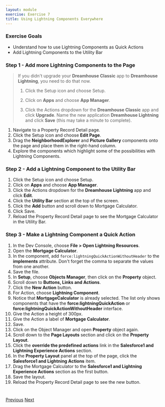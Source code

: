 ```yaml
---
layout: module
exercise: Exercise 7
title: Using Lightning Components Everywhere
---
```


### Exercise Goals

* Understand how to use Lightning Components as Quick Actions
* Add Lightning Components to the Utility Bar

### Step 1 - Add more Lightning Components to the Page

> If you didn't upgrade your **Dreamhouse Classic** app to **Dreamhouse Lightning**, you need to do that now.
> 
> 1. Click the Setup icon and choose Setup.
> 
> 2. Click on **Apps** and choose **App Manager**.
> 
> 3. Click the Actions dropdown for the **Dreamhouse Classic** app and click **Upgrade**. Name the new application **Dreamhouse Lightning** and click **Save** (this may take a minute to complete).

1. Navigate to a Property Record Detail page.
2. Click the Setup icon and choose **Edit Page**.
3. Drag the **NeighborhoodExplorer** and **Picture Gallery** components onto the page and place them in the right-hand column.
4. Explore the components which highlight some of the possibilities with Lightning Components.

### Step 2 - Add a Lightning Component to the Utility Bar
1. Click the Setup icon and choose Setup.
2. Click on **Apps** and choose **App Manager**.
3. Click the Actions dropdown for the **Dreamhouse Lightning** app and click **Edit**.
4. Click the **Utility Bar** section at the top of the screen.
5. Click the **Add** button and scroll down to Mortgage Calculator.
6. Click Save.
7. Reload the Property Record Detail page to see the Mortgage Calculator in the Utility Bar.

### Step 3 - Make a Lightning Component a Quick Action
1. In the Dev Console, choose **File > Open Lightning Resources**.
2. Open the **Mortgage Calculator**.
3. In the component, add `force:lightningQuickActionWithoutHeader` to the **implements** attribute. Don't forget the comma to separate the values from one another.
4. Save the file.
5. In **Setup**, choose **Objects Manager**, then click on the **Property** object.
6. Scroll down to **Buttons, Links and Actions**.
7. Click the **New Action** button.
8. For Action, choose **Lightning Component**.
9. Notice that **MortgageCalculator** is already selected. The list only shows components that have the **force:lightningQuickAction** or **force:lightningQuickActionWithoutHeader** interface.
10. Give the Action a height of 300px.
11. Give the Action a label of **Mortgage Calculator**.
12. Save.
11. Click on the Object Manager and open **Property** object again.
12. Scroll down to the **Page Layouts** section and click on the **Property Layout**.
13. Click the **override the predefined actions** link in the **Salesforce1 and Lightning Experience Actions** section.
14. In the **Property Layout** panel at the top of the page, click the **Salesforce1 and Lightning Actions** item.
15. Drag the Mortgage Calculator to the **Salesforce1 and Lightning Experience Actions** section as the first button.
16. Save the layout.
17. Reload the Property Record Detail page to see the new button.


<div class="row" style="margin-top:40px;">
<div class="col-sm-12">
<a href="Exercise_6.html" class="btn btn-default"><i class="glyphicon glyphicon-chevron-left"></i> Previous</a>
<a href="Exercise_8.html" class="btn btn-default pull-right">Next <i class="glyphicon glyphicon-chevron-right"></i></a>
</div>
</div>
